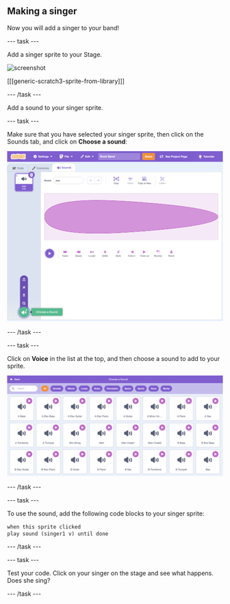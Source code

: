 ## Making a singer

Now you will add a singer to your band!

--- task ---

Add a singer sprite to your Stage.

![screenshot](images/band-singer-mic.png)

[[[generic-scratch3-sprite-from-library]]]

--- /task ---

Add a sound to your singer sprite.

--- task ---

Make sure that you have selected your singer sprite, then click on the Sounds tab, and click on **Choose a sound**:

![screenshot](images/band-import-sound-annotated.png)

--- /task ---

--- task ---

Click on **Voice** in the list at the top, and then choose a sound to add to your sprite.

![screenshot](images/band-choose-sound.png)

--- /task ---

--- task ---

To use the sound, add the following code blocks to your singer sprite:

```blocks3
when this sprite clicked
play sound (singer1 v) until done
```

--- /task ---

--- task ---

Test your code. Click on your singer on the stage and see what happens. Does she sing?

--- /task ---


